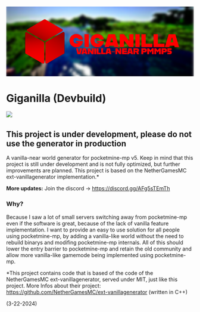 ![Giganilla Banner](https://github.com/DerCooleVonDem/Giganilla/blob/main/repoassets/Giganilla%20Banner.png?raw=true)

# Giganilla (Devbuild)
![](https://dcbadge.vercel.app/api/server/nhFa79HAHc?style=plastic)

## This project is under development, please do not use the generator in production

A vanilla-near world generator for pocketmine-mp v5. Keep in mind that this project is still under development and is not fully optimized, but further improvements are planned.
This project is based on the NetherGamesMC ext-vanillagenerator implementation.*

**More updates:** Join the discord -> https://discord.gg/AFg5sTEmTh

### Why?
Because I saw a lot of small servers switching away from pocketmine-mp even if the software is great, because of the lack of vanilla feature implementation.
I want to provide an easy to use solution for all people using pocketmine-mp, by adding a vanilla-like world without the need to rebuild binarys and modifing pocketmine-mp internals.
All of this should lower the entry barrier to pocketmine-mp and retain the old community and allow more vanilla-like gamemode being implemented using pocketmine-mp. 


*This project contains code that is based of the code of the NetherGamesMC ext-vanillagenerator, served under MIT, just like this project.
 More Infos about their project: https://github.com/NetherGamesMC/ext-vanillagenerator (written in C++)

(3-22-2024)
